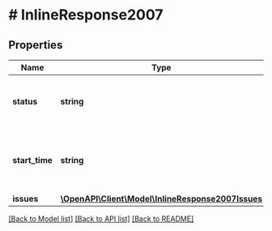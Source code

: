 # # InlineResponse2007

## Properties

Name | Type | Description | Notes
------------ | ------------- | ------------- | -------------
**status** | **string** | Current status of generating the package. | [optional] 
**start_time** | **string** | Used only when status is inprogress, otherwise its empty | [optional] 
**issues** | [**\OpenAPI\Client\Model\InlineResponse2007Issues**](InlineResponse2007Issues.md) |  | [optional] 

[[Back to Model list]](../../README.md#documentation-for-models) [[Back to API list]](../../README.md#documentation-for-api-endpoints) [[Back to README]](../../README.md)


